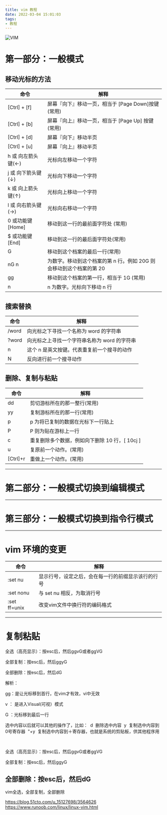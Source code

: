 ```yaml
---
title: vim 教程
date: 2022-03-04 15:01:03
tags:
- 教程
---
```

![VIM](https://s1.ax1x.com/2022/04/05/qXil1P.png)

# 第一部分：一般模式
## 移动光标的方法
| 命令  | 解释 |
| ------ | ------ |
|[Ctrl] + [f]	|屏幕『向下』移动一页，相当于 [Page Down]按键 (常用)|
|[Ctrl] + [b]	|屏幕『向上』移动一页，相当于 [Page Up] 按键 (常用)|
|[Ctrl] + [d]	|屏幕『向下』移动半页|
|[Ctrl] + [u]	|屏幕『向上』移动半页|
|h 或 向左箭头键(←) |	光标向左移动一个字符|
|j 或 向下箭头键(↓)	|光标向下移动一个字符|
|k 或 向上箭头键(↑)	|光标向上移动一个字符|
|l 或 向右箭头键(→)	|光标向右移动一个字符|
|0 或功能键[Home]	|移动到这一行的最前面字符处 (常用)|
|$ 或功能键[End]	|移动到这一行的最后面字符处(常用)|
|G	|移动到这个档案的最后一行(常用)|
|nG	n |为数字。移动到这个档案的第 n 行。例如 20G 则会移动到这个档案的第 20 |
|gg|移动到这个档案的第一行，相当于 1G  (常用)|
|n<Enter>	|n 为数字。光标向下移动 n 行 |


##  搜索替换
| 命令 | 解释 |
| ------ | ------ |
|/word|	向光标之下寻找一个名称为 word 的字符串|
|?word	|向光标之上寻找一个字符串名称为 word 的字符串|
|n	|这个 n 是英文按键。代表重复前一个搜寻的动作|
|N	|反向进行前一个搜寻动作|



## 删除、复制与粘贴

| 命令 | 解释 |
| ------ | ------ |
|dd	|剪切游标所在的那一整行(常用)|
|yy	|复制游标所在的那一行(常用)|
|p	|p 为将已复制的数据在光标下一行贴上|
|P      | P 则为贴在游标上一行|
|c|	重复删除多个数据，例如向下删除 10 行，[ 10cj ]|
|u	|复原前一个动作。(常用)|
|[Ctrl]+r	|重做上一个动作。(常用)|



---
# 第二部分：一般模式切换到编辑模式





---
# 第三部分：一般模式切换到指令行模式



---

# vim 环境的变更

| 命令 | 解释 |
| ------ | ------ |
| :set nu| 	显示行号，设定之后，会在每一行的前缀显示该行的行号| 
| :set nonu	| 与 set nu 相反，为取消行号| 
| :set ff=unix|改变vim文件中换行符的编码格式|



















---

# 复制粘贴
全选（高亮显示）：按esc后，然后ggvG或者ggVG

全部复制：按esc后，然后ggyG

全部删除：按esc后，然后dG


解析：

gg：是让光标移到首行，在vim才有效，vi中无效 

v ： 是进入Visual(可视）模式 

G ：光标移到最后一行 

选中内容以后就可以其他的操作了，比如： 
d  删除选中内容 
y  复制选中内容到0号寄存器 
"+y  复制选中内容到＋寄存器，也就是系统的剪贴板，供其他程序用 

 

全选（高亮显示）：按esc后，然后ggvG或者ggVG

全部复制：按esc后，然后ggyG

全部删除：按esc后，然后dG
-----------------------------------
vim全选，全部复制，全部删除






https://blog.51cto.com/u_15127698/3564626
https://www.runoob.com/linux/linux-vim.html
